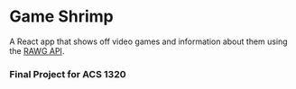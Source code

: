 # Game Shrimp
A React app that shows off video games and information about them using the [RAWG API](https://rawg.io/apidocs).

### Final Project for ACS 1320
